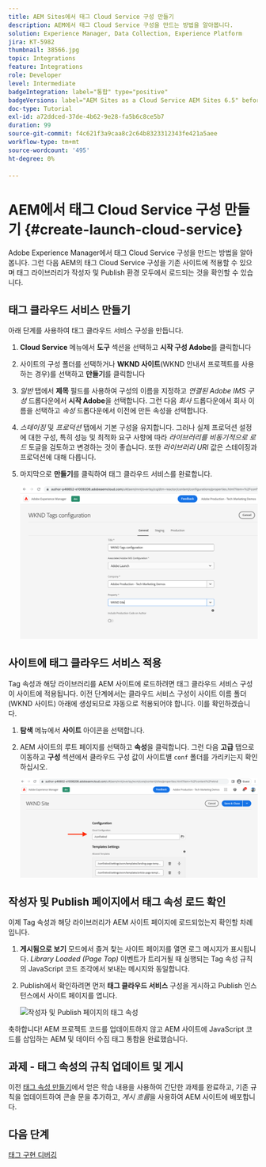 ```yaml
---
title: AEM Sites에서 태그 Cloud Service 구성 만들기
description: AEM에서 태그 Cloud Service 구성을 만드는 방법을 알아봅니다.
solution: Experience Manager, Data Collection, Experience Platform
jira: KT-5982
thumbnail: 38566.jpg
topic: Integrations
feature: Integrations
role: Developer
level: Intermediate
badgeIntegration: label="통합" type="positive"
badgeVersions: label="AEM Sites as a Cloud Service AEM Sites 6.5" before-title="false"
doc-type: Tutorial
exl-id: a72ddced-37de-4b62-9e28-fa5b6c8ce5b7
duration: 99
source-git-commit: f4c621f3a9caa8c2c64b8323312343fe421a5aee
workflow-type: tm+mt
source-wordcount: '495'
ht-degree: 0%

---
```


# AEM에서 태그 Cloud Service 구성 만들기 {#create-launch-cloud-service}

Adobe Experience Manager에서 태그 Cloud Service 구성을 만드는 방법을 알아봅니다. 그런 다음 AEM의 태그 Cloud Service 구성을 기존 사이트에 적용할 수 있으며 태그 라이브러리가 작성자 및 Publish 환경 모두에서 로드되는 것을 확인할 수 있습니다.

## 태그 클라우드 서비스 만들기

아래 단계를 사용하여 태그 클라우드 서비스 구성을 만듭니다.

1. **Cloud Service** 메뉴에서 **도구** 섹션을 선택하고 **시작 구성 Adobe**&#x200B;를 클릭합니다
1. 사이트의 구성 폴더를 선택하거나 **WKND 사이트**(WKND 안내서 프로젝트를 사용하는 경우)를 선택하고 **만들기**&#x200B;를 클릭합니다
1. _일반_ 탭에서 **제목** 필드를 사용하여 구성의 이름을 지정하고 _연결된 Adobe IMS 구성_ 드롭다운에서 **시작 Adobe**&#x200B;을 선택합니다. 그런 다음 _회사_ 드롭다운에서 회사 이름을 선택하고 _속성_ 드롭다운에서 이전에 만든 속성을 선택합니다.
1. _스테이징_ 및 _프로덕션_ 탭에서 기본 구성을 유지합니다. 그러나 실제 프로덕션 설정에 대한 구성, 특히 성능 및 최적화 요구 사항에 따라 _라이브러리를 비동기적으로 로드_ 토글을 검토하고 변경하는 것이 좋습니다. 또한 _라이브러리 URI_ 값은 스테이징과 프로덕션에 대해 다릅니다.
1. 마지막으로 **만들기**&#x200B;를 클릭하여 태그 클라우드 서비스를 완료합니다.

   ![태그 Cloud Service 구성](assets/launch-cloud-services-config.png)

## 사이트에 태그 클라우드 서비스 적용

Tag 속성과 해당 라이브러리를 AEM 사이트에 로드하려면 태그 클라우드 서비스 구성이 사이트에 적용됩니다. 이전 단계에서는 클라우드 서비스 구성이 사이트 이름 폴더(WKND 사이트) 아래에 생성되므로 자동으로 적용되어야 합니다. 이를 확인하겠습니다.

1. **탐색** 메뉴에서 **사이트** 아이콘을 선택합니다.

1. AEM 사이트의 루트 페이지를 선택하고 **속성**&#x200B;을 클릭합니다. 그런 다음 **고급** 탭으로 이동하고 **구성** 섹션에서 클라우드 구성 값이 사이트별 `conf` 폴더를 가리키는지 확인하십시오.

   ![사이트에 Cloud Service 구성 적용](assets/apply-cloud-services-config-to-site.png)

## 작성자 및 Publish 페이지에서 태그 속성 로드 확인

이제 Tag 속성과 해당 라이브러리가 AEM 사이트 페이지에 로드되었는지 확인할 차례입니다.

1. **게시됨으로 보기** 모드에서 즐겨 찾는 사이트 페이지를 열면 로그 메시지가 표시됩니다. _Library Loaded (Page Top)_ 이벤트가 트리거될 때 실행되는 Tag 속성 규칙의 JavaScript 코드 조각에서 보내는 메시지와 동일합니다.

1. Publish에서 확인하려면 먼저 **태그 클라우드 서비스** 구성을 게시하고 Publish 인스턴스에서 사이트 페이지를 엽니다.

   ![작성자 및 Publish 페이지의 태그 속성](assets/tag-property-on-author-publish-pages.png)

축하합니다! AEM 프로젝트 코드를 업데이트하지 않고 AEM 사이트에 JavaScript 코드를 삽입하는 AEM 및 데이터 수집 태그 통합을 완료했습니다.

## 과제 - 태그 속성의 규칙 업데이트 및 게시

이전 [태그 속성 만들기](./create-tag-property.md)에서 얻은 학습 내용을 사용하여 간단한 과제를 완료하고, 기존 규칙을 업데이트하여 콘솔 문을 추가하고, _게시 흐름_&#x200B;을 사용하여 AEM 사이트에 배포합니다.

## 다음 단계

[태그 구현 디버깅](debug-tags-implementation.md)
